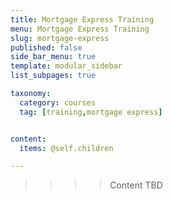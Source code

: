 ```yaml
---
title: Mortgage Express Training
menu: Mortgage Express Training
slug: mortgage-express
published: false
side_bar_menu: true
template: modular_sidebar
list_subpages: true

taxonomy:
  category: courses
  tag: [training,mortgage express]


content:
  items: @self.children

---
```


>>>> Content TBD
